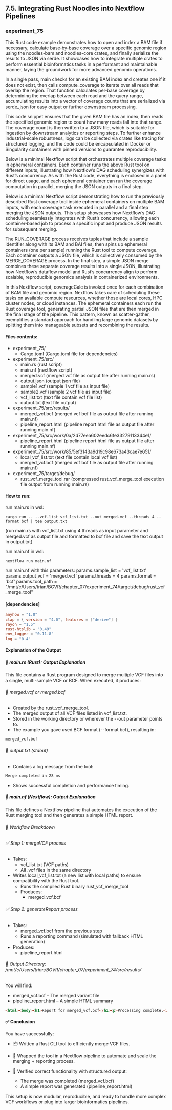 ## 7.5. Integrating Rust Noodles into Nextflow Pipelines

### experiment_75

This Rust code example demonstrates how to open and index a BAM file if necessary, calculate base‐by‐base coverage over a specific genomic region using the noodles-bam and noodles-core crates, and finally serialize the results to JSON via serde. It showcases how to integrate multiple crates to perform essential bioinformatics tasks in a performant and maintainable manner, laying the groundwork for more advanced genomic operations.

In a single pass, main checks for an existing BAM index and creates one if it does not exist, then calls compute_coverage to iterate over all reads that overlap the region. That function calculates per‐base coverage by determining the overlap between each read and the query range, accumulating results into a vector of coverage counts that are serialized via serde_json for easy output or further downstream processing.

This code snippet ensures that the given BAM file has an index, then reads the specified genomic region to count how many reads fall into that range. The coverage count is then written to a JSON file, which is suitable for ingestion by downstream analytics or reporting steps. To further enhance industrial-scale robustness, logs can be collected via crates like tracing for structured logging, and the code could be encapsulated in Docker or Singularity containers with pinned versions to guarantee reproducibility.

Below is a minimal Nextflow script that orchestrates multiple coverage tasks in ephemeral containers. Each container runs the above Rust tool on different inputs, illustrating how Nextflow’s DAG scheduling synergizes with Rust’s concurrency. As with the Rust code, everything is enclosed in a panel for direct usage, and each ephemeral container can run the coverage computation in parallel, merging the JSON outputs in a final step.

Below is a minimal Nextflow script demonstrating how to run the previously described Rust coverage tool inside ephemeral containers on multiple BAM inputs, with each coverage task executed in parallel and a final step merging the JSON outputs. This setup showcases how Nextflow’s DAG scheduling seamlessly integrates with Rust’s concurrency, allowing each container‐based job to process a specific input and produce JSON results for subsequent merging.

The RUN_COVERAGE process receives tuples that include a sample identifier along with its BAM and BAI files, then spins up ephemeral containers (one per sample) running the Rust tool to compute coverage. Each container outputs a JSON file, which is collectively consumed by the MERGE_COVERAGE process. In the final step, a simple JSON merge combines these separate coverage results into a single JSON, illustrating how Nextflow’s dataflow model and Rust’s concurrency align to perform scalable, reproducible genomics analysis in containerized environments.

In this Nextflow script, coverageCalc is invoked once for each combination of BAM file and genomic region. Nextflow takes care of scheduling these tasks on available compute resources, whether those are local cores, HPC cluster nodes, or cloud instances. The ephemeral containers each run the Rust coverage tool, generating partial JSON files that are then merged in the final stage of the pipeline. This pattern, known as scatter-gather, exemplifies a standard approach for handling large genomic datasets by splitting them into manageable subsets and recombining the results.

#### Files contents:
* experiment_75/
  * Cargo.toml (Cargo.toml file for dependencies)
* experiment_75/src/
  * main.rs (rust script)
  * main.nf (nextflow script)
  * merged.vcf (merged vcf file as output file after running main.rs)
  * output.json (output json file)
  * sample1.vcf (sample 1 vcf file as input file)
  * sample2.vcf (sample 2 vcf file as input file)
  * vcf_list.txt (text file contain vcf file list) 
  * output.txt (text file output)
* experiment_75/src/results/
  * merged_vcf.bcf (merged vcf bcf file as output file after running main.nf)
  * pipeline_report.html (pipeline report html file as output file after running main.nf)
* experiment_75/src/work/0a/2d77eea602eedc6fe33279113344e1/
  * pipeline_report.html (pipeline report html file as output file after running main.nf)
* experiment_75/src/work/85/5ef3143a9d19c98e673a43cae7e651/
  * local_vcf_list.txt (text file contain local vcf list)
  * merged_vcf.bcf (merged vcf bcf file as output file after running main.nf)
* experiment_75/target/debug/
  * rust_vcf_merge_tool.rar (compressed rust_vcf_merge_tool execution file output from running main.rs)

#### How to run:

run main.rs in wsl:

```wsl
cargo run -- --vcf-list vcf_list.txt --out merged.vcf --threads 4 --format bcf | tee output.txt
```

(run main.rs with vcf_list.txt using 4 threads as input parameter and merged.vcf as output file and formatted to bcf file and save the text output in output.txt)

run main.nf in wsl:

```wsl
nextflow run main.nf
```

run main.nf with this parameters:
params.sample_list = 'vcf_list.txt'
params.output_vcf = 'merged.vcf'
params.threads = 4
params.format = 'bcf'
params.tool_path = "/mnt/c/Users/trian/BGVR/chapter_07/experiment_74/target/debug/rust_vcf_merge_tool"

#### [dependencies]

```toml
anyhow = "1.0"
clap = { version = "4.0", features = ["derive"] }
rayon = "1.5"
rust-htslib = "0.49"
env_logger = "0.11.8"
log = "0.4"
```

#### Explanation of the Output
##### 🦀 main.rs (Rust): Output Explanation
This file contains a Rust program designed to merge multiple VCF files into a single, multi-sample VCF or BCF. When executed, it produces:

###### 🔹 merged.vcf or merged.bcf
* Created by the rust_vcf_merge_tool.
* The merged output of all VCF files listed in vcf_list.txt.
* Stored in the working directory or wherever the --out parameter points to.
* The example you gave used BCF format (--format bcf), resulting in:

```text
merged_vcf.bcf
```

###### 🔹 output.txt (stdout)
* Contains a log message from the tool:

```text
Merge completed in 28 ms
```

* Shows successful completion and performance timing.

##### 🧬 main.nf (Nextflow): Output Explanation
This file defines a Nextflow pipeline that automates the execution of the Rust merging tool and then generates a simple HTML report.

###### 🔹 Workflow Breakdown
###### ✅ Step 1: mergeVCF process
* Takes:
  * vcf_list.txt (VCF paths)
  * All .vcf files in the same directory
* Writes local_vcf_list.txt (a new list with local paths) to ensure compatibility with the Rust tool.
  * Runs the compiled Rust binary rust_vcf_merge_tool
  * Produces:
    * merged_vcf.bcf

###### ✅ Step 2: generateReport process
* Takes:
  * merged_vcf.bcf from the previous step
  * Runs a reporting command (simulated with fallback HTML generation)
* Produces:
  * pipeline_report.html

###### 📂 Output Directory: /mnt/c/Users/trian/BGVR/chapter_07/experiment_74/src/results/
You will find:
* merged_vcf.bcf – The merged variant file
* pipeline_report.html – A simple HTML summary

```html
<html><body><h1>Report for merged_vcf.bcf</h1><p>Processing complete.</p></body></html>
```

#### ✅ Conclusion
You have successfully:

* 📦 Written a Rust CLI tool to efficiently merge VCF files.

* 🔄 Wrapped the tool in a Nextflow pipeline to automate and scale the merging + reporting process.

* 🧪 Verified correct functionality with structured output:

  * The merge was completed (merged_vcf.bcf)
  * A simple report was generated (pipeline_report.html)

This setup is now modular, reproducible, and ready to handle more complex VCF workflows or plug into larger bioinformatics pipelines.


